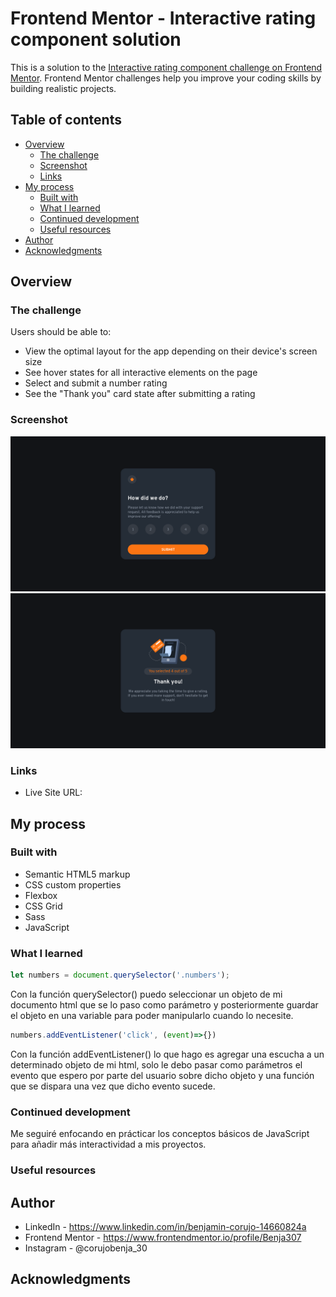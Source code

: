 # Frontend Mentor - Interactive rating component solution

This is a solution to the [Interactive rating component challenge on Frontend Mentor](https://www.frontendmentor.io/challenges/interactive-rating-component-koxpeBUmI). Frontend Mentor challenges help you improve your coding skills by building realistic projects. 

## Table of contents

- [Overview](#overview)
  - [The challenge](#the-challenge)
  - [Screenshot](#screenshot)
  - [Links](#links)
- [My process](#my-process)
  - [Built with](#built-with)
  - [What I learned](#what-i-learned)
  - [Continued development](#continued-development)
  - [Useful resources](#useful-resources)
- [Author](#author)
- [Acknowledgments](#acknowledgments)

## Overview

### The challenge

Users should be able to:

- View the optimal layout for the app depending on their device's screen size
- See hover states for all interactive elements on the page
- Select and submit a number rating
- See the "Thank you" card state after submitting a rating

### Screenshot

![](./images/Screenshot_2023-09-27%20Frontend%20Mentor%20Interactive%20rating%20component.png)
![](./images/Screenshot_2023-09-27%20Frontend%20Mentor%20Interactive%20rating%20component(1).png)



### Links

- Live Site URL: 

## My process

### Built with

- Semantic HTML5 markup
- CSS custom properties
- Flexbox
- CSS Grid
- Sass
- JavaScript

### What I learned
```js
let numbers = document.querySelector('.numbers');
```
Con la función querySelector() puedo seleccionar un objeto de mi documento html que se lo paso como parámetro y posteriormente guardar el objeto en una variable para poder manipularlo cuando lo necesite.

```js
numbers.addEventListener('click', (event)=>{})
```
Con la función addEventListener() lo que hago es agregar una escucha a un determinado objeto de mi html, solo le debo pasar como parámetros el evento que espero por parte del usuario sobre dicho objeto y una función que se dispara una vez que dicho evento sucede.

### Continued development

Me seguiré enfocando en prácticar los conceptos básicos de JavaScript para añadir más interactividad a mis proyectos.

### Useful resources


## Author

- LinkedIn - https://www.linkedin.com/in/benjamin-corujo-14660824a
- Frontend Mentor - https://www.frontendmentor.io/profile/Benja307
- Instagram - @corujobenja_30

## Acknowledgments
